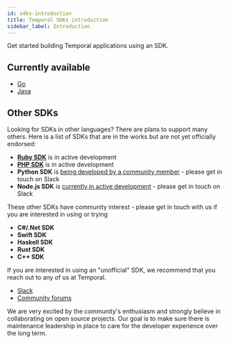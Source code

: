 ```yaml
---
id: sdks-introduction
title: Temporal SDKs introduction
sidebar_label: Introduction
---
```


Get started building Temporal applications using an SDK.

## Currently available

- [Go](/docs/go-sdk-overview)
- [Java](/docs/java-sdk-overview)

## Other SDKs

Looking for SDKs in other languages? There are plans to support many others. Here is a list of SDKs that are in the works but are not yet officially endorsed:

- [**Ruby SDK**](/docs/ruby-sdk-overview) is in active development
- [**PHP SDK**](/docs/php-sdk-overview) is in active development
- **Python SDK** is [being developed by a community member](https://github.com/firdaus/temporal-python-sdk) - please get in touch on Slack
- **Node.js SDK** is [currently in active development](https://github.com/temporalio/proposals/pull/15) - please get in touch on Slack

These other SDKs have community interest - please get in touch with us if you are interested in using or trying

- **C#/.Net SDK**
- **Swift SDK**
- **Haskell SDK**
- **Rust SDK**
- **C++ SDK**

If you are interested in using an "unofficial" SDK, we recommend that you reach out to any of us at Temporal.

- [Slack](http://temporalio.slack.com/)
- [Community forums](https://community.temporal.io/)

We are very excited by the community's enthusiasm and strongly believe in collaborating on open source projects. Our goal is to make sure there is maintenance leadership in place to care for the developer experience over the long term.
